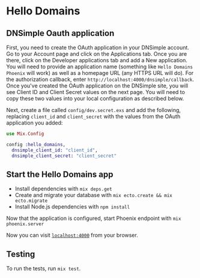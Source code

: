 # Hello Domains

## DNSimple Oauth application

First, you need to create the OAuth application in your DNSimple account. Go to your Account page and click on the Applications tab. Once you are there, click on the Developer applications tab and add a New application. You will need to provide an application name (something like `Hello Domains Phoenix` will work) as well as a homepage URL (any HTTPS URL will do). For the authorization callback, enter `http://localhost:4000/dnsimple/callback`. Once you've created the OAuth application on the DNSimple site, you will see Client ID and Client Secret values on the next page. You will need to copy these two values into your local configuration as described below.

Next, create a file called `config/dev.secret.exs` and add the following, replacing `client_id` and `client_secret` with the values from the OAuth application you added:

```elixir
use Mix.Config

config :hello_domains,
  dnsimple_client_id: "client_id",
  dnsimple_client_secret: "client_secret"
```

## Start the Hello Domains app

* Install dependencies with `mix deps.get`
* Create and migrate your database with `mix ecto.create && mix ecto.migrate`
* Install Node.js dependencies with `npm install`

Now that the application is configured, start Phoenix endpoint with `mix phoenix.server`

Now you can visit [`localhost:4000`](http://localhost:4000) from your browser.

## Testing

To run the tests, run `mix test`.
